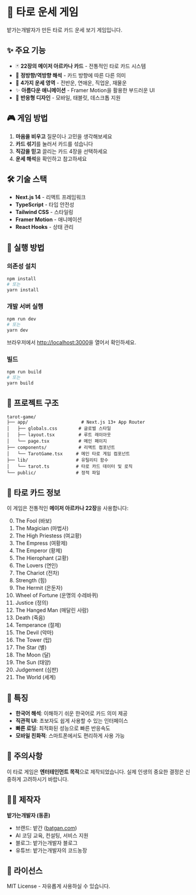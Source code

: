 # 🔮 타로 운세 게임

밭가는개발자가 만든 타로 카드 운세 보기 게임입니다.

## ✨ 주요 기능

- 🃏 **22장의 메이저 아르카나 카드** - 전통적인 타로 카드 시스템
- 🔄 **정방향/역방향 해석** - 카드 방향에 따른 다른 의미
- 🎯 **4가지 운세 영역** - 전반운, 연애운, 직업운, 재물운
- ✨ **아름다운 애니메이션** - Framer Motion을 활용한 부드러운 UI
- 📱 **반응형 디자인** - 모바일, 태블릿, 데스크톱 지원

## 🎮 게임 방법

1. **마음을 비우고** 질문이나 고민을 생각해보세요
2. **카드 섞기**를 눌러서 카드를 섞습니다
3. **직감을 믿고** 끌리는 카드 4장을 선택하세요
4. **운세 해석**을 확인하고 참고하세요

## 🛠️ 기술 스택

- **Next.js 14** - 리액트 프레임워크
- **TypeScript** - 타입 안전성
- **Tailwind CSS** - 스타일링
- **Framer Motion** - 애니메이션
- **React Hooks** - 상태 관리

## 🚀 실행 방법

### 의존성 설치
```bash
npm install
# 또는
yarn install
```

### 개발 서버 실행
```bash
npm run dev
# 또는
yarn dev
```

브라우저에서 [http://localhost:3000](http://localhost:3000)을 열어서 확인하세요.

### 빌드
```bash
npm run build
# 또는
yarn build
```

## 📁 프로젝트 구조

```
tarot-game/
├── app/                    # Next.js 13+ App Router
│   ├── globals.css        # 글로벌 스타일
│   ├── layout.tsx         # 루트 레이아웃
│   └── page.tsx           # 메인 페이지
├── components/            # 리액트 컴포넌트
│   └── TarotGame.tsx     # 메인 타로 게임 컴포넌트
├── lib/                  # 유틸리티 함수
│   └── tarot.ts          # 타로 카드 데이터 및 로직
└── public/               # 정적 파일
```

## 🎴 타로 카드 정보

이 게임은 전통적인 **메이저 아르카나 22장**을 사용합니다:

0. The Fool (바보)
1. The Magician (마법사)
2. The High Priestess (여교황)
3. The Empress (여황제)
4. The Emperor (황제)
5. The Hierophant (교황)
6. The Lovers (연인)
7. The Chariot (전차)
8. Strength (힘)
9. The Hermit (은둔자)
10. Wheel of Fortune (운명의 수레바퀴)
11. Justice (정의)
12. The Hanged Man (매달린 사람)
13. Death (죽음)
14. Temperance (절제)
15. The Devil (악마)
16. The Tower (탑)
17. The Star (별)
18. The Moon (달)
19. The Sun (태양)
20. Judgement (심판)
21. The World (세계)

## 🌟 특징

- **한국어 해석**: 이해하기 쉬운 한국어로 카드 의미 제공
- **직관적 UI**: 초보자도 쉽게 사용할 수 있는 인터페이스
- **빠른 로딩**: 최적화된 성능으로 빠른 반응속도
- **모바일 친화적**: 스마트폰에서도 편리하게 사용 가능

## 📝 주의사항

이 타로 게임은 **엔터테인먼트 목적**으로 제작되었습니다. 
실제 인생의 중요한 결정은 신중하게 고려하시기 바랍니다.

## 👨‍💻 제작자

**밭가는개발자 (동훈)**
- 브랜드: 밭간 ([batgan.com](https://batgan.com))
- AI 코딩 교육, 컨설팅, 서비스 지원
- 블로그: 밭가는개발자 블로그
- 유튜브: 밭가는개발자의 코드농장

## 📄 라이선스

MIT License - 자유롭게 사용하실 수 있습니다.
